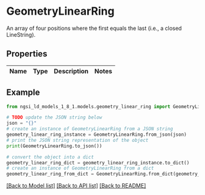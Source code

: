 # GeometryLinearRing

An array of four positions where the first equals the last (i.e., a closed LineString). 

## Properties

Name | Type | Description | Notes
------------ | ------------- | ------------- | -------------

## Example

```python
from ngsi_ld_models_1_8_1.models.geometry_linear_ring import GeometryLinearRing

# TODO update the JSON string below
json = "{}"
# create an instance of GeometryLinearRing from a JSON string
geometry_linear_ring_instance = GeometryLinearRing.from_json(json)
# print the JSON string representation of the object
print(GeometryLinearRing.to_json())

# convert the object into a dict
geometry_linear_ring_dict = geometry_linear_ring_instance.to_dict()
# create an instance of GeometryLinearRing from a dict
geometry_linear_ring_from_dict = GeometryLinearRing.from_dict(geometry_linear_ring_dict)
```
[[Back to Model list]](../README.md#documentation-for-models) [[Back to API list]](../README.md#documentation-for-api-endpoints) [[Back to README]](../README.md)


